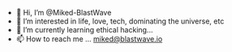 - 👋 Hi, I’m @Miked-BlastWave
- 👀 I’m interested in life, love, tech, dominating the universe, etc
- 🌱 I’m currently learning ethical hacking...
- 📫 How to reach me ... miked@blastwave.io

<!---
Miked-BlastWave/Miked-BlastWave is a ✨ special ✨ repository because its `README.md` (this file) appears on your GitHub profile.
You can click the Preview link to take a look at your changes.
--->
